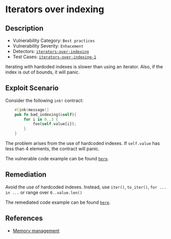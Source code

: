 # Iterators over indexing

## Description

- Vulnerability Category: `Best practices`
- Vulnerability Severity: `Enhacement`
- Detectors: [`iterators-over-indexing`](https://github.com/CoinFabrik/scout/tree/main/detectors/iterators-over-indexing)
- Test Cases: [`iterators-over-indexing-1`](https://github.com/CoinFabrik/scout/tree/main/test-cases/iterators-over-indexing/iterators-over-indexing-1)

Iterating with hardoded indexes is slower than using an iterator. Also, if the index is out of bounds, it will panic.

## Exploit Scenario

Consider the following `ink!` contract:

```rust
    #[ink(message)]
    pub fn bad_indexing(&self){
        for i in 0..3 {
            foo(self.value[i]);
        }
    }
```

The problem arises from the use of hardcoded indexes. If `self.value` has less than 4 elements, the contract will panic.

The vulnerable code example can be found [`here`](https://github.com/CoinFabrik/scout/tree/main/test-cases/assert-violation/iterators-over-indexing-1/vulnerable-example).

## Remediation

Avoid the use of hardcoded indexes. Instead, use `iter()`, `to_iter()`, `for ... in ...` or range over `0..value.len()`

The remediated code example can be found [`here`](https://github.com/CoinFabrik/scout/tree/main/test-cases/assert-violation/iterators-over-indexing-1/remediated-example).

## References

- [Memory management](https://docs.alephzero.org/aleph-zero/security-course-by-kudelski-security/ink-developers-security-guideline#memory-management)
